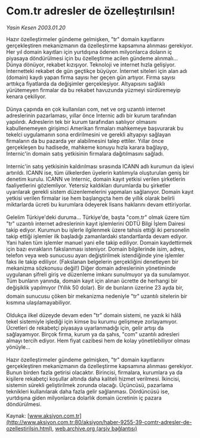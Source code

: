 # Com.tr adresler de özelleştırılsın!

*Yasin Kesen 2003.01.20*

<font class="agenda2NewsSpot">
 Hazır özelleştirmeler gündeme gelmişken, "tr" domain kayıtlarını gerçekleştiren mekanizmanın da özelleştirme kapsamına alınması gerekiyor. Her yıl domain kayıtları için yurtdışına ödenen milyonlarca doların iç piyasaya döndürülmesi için bu özelleştirme acilen gündeme alınmalı...
</font>
<font class="newsDetail">
 Dünya dönüyor, rekabet kızışıyor. Teknoloji ve internet hızla gelişiyor. İnternetteki rekabet de gün geçtikçe büyüyor. İnternet siteleri için alan adı (domain) kaydı yapan firma sayısı her geçen gün artıyor. Firma sayısı arttıkça fiyatlarda da değişimler gerçekleşiyor. Altyapısını sağlıklı yürütemeyen firmalar da bu rekabet havuzunda yüzmeyi sürdüremeyip kenara çekiliyor.
 <br/>
 <br/>
 Dünya çapında en çok kullanılan com, net ve org uzantılı internet adreslerinin pazarlaması, yıllar önce Internic adlı bir kurum tarafından yapılırdı. Adreslerin tek bir kurum tarafından satılıyor olmasını kabullenemeyen girişimci Amerikan firmaları mahkemeye başvurarak bu tekelci uygulamanın sona erdirilmesini ve gerekli altyapıyı sağlayan firmaların da bu pazarda yer alabilmesini talep ettiler. Yıllar önce gerçekleşen bu hadisede, mahkeme konuyu hızla karara bağlayıp, Internic'in domain satış yetkisinin firmalara dağıtılmasını sağladı.
 <br/>
 <br/>
 Internic'in satış yetkisinin kaldırılması sırasında ICANN adlı kurumun da işlevi artırıldı. ICANN ise, tüm ülkelerden üyelerin katılımıyla oluşturulan geniş bir denetim kurulu. ICANN ve Internic, domain kayıt yetkisi verilen şirketlerin faaliyetlerini gözlemliyor. Yetersiz kaldıkları durumlarda bu şirketler uyarılarak gerekli sistem düzenlemelerini yapmaları sağlanıyor. Domain kayıt yetkisi verilen firmalar ise hem başlangıçta hem de yıllık olarak belirli miktarlarda ücreti bu kurumlara ödeyerek lisans haklarını devam ettiriyorlar.
 <br/>
 <br/>
 Gelelim Türkiye'deki duruma... Türkiye'de, başta "com.tr" olmak üzere tüm "tr" uzantılı internet adreslerinin kayıt işlemlerini ODTÜ Bilgi İşlem Dairesi takip ediyor. Kurumun bu işlerle ilgilenmek üzere tahsis ettiği iki personelin takip ettiği işlemler ilk başladığı zamanlardaki standartlarda devam ediyor. Yani halen tüm işlemler manuel yani elle takip ediliyor. Domain kaydettirmek için bazı evrakların fakslanması isteniyor. Domain bilgilerinde isim, adres, telefon veya web sunucusu ayarı değiştirilmek istendiğinde yine işlemler faks ile takip ediliyor. (Fakslanan belgelerin gerçekliğini denetleyen bir mekanizma sözkonusu değil!) Diğer domain adreslerinin yönetiminde uygulanan şifreli giriş ve düzenleme imkanı sunulmuyor ya da sunulamıyor. Tüm bunların yanında, domain kayıt için alınan ücrette de herhangi bir değişiklik yapılmıyor (Yıllık 50 dolar). Bir de bunların üzerine 23 ayda bir, domain sunucusu çöken bir mekanizma nedeniyle "tr" uzantılı sitelerin bir kısmına ulaşılamayabiliyor.
 <br/>
 <br/>
 Oldukça ilkel düzeyde devam eden "tr" domain sistemi, ne yazık ki hâlâ tekel sistemiyle işlediği için kimse bu kurumu gelişmeye zorlayamıyor. Ücretleri de rekabetçi piyasaya uyarlanmadığı için, gelir artışı da sağlayamıyor. Birçok firma, kurum ya da şahıs, "com" uzantılı adresleri almayı tercih ediyor. Hem fiyat cazibesi hem de kolay yönetilebiliyor olması yönüyle...
 <br/>
 <br/>
 Hazır özelleştirmeler gündeme gelmişken, "tr" domain kayıtlarını gerçekleştiren mekanizmanın da özelleştirme kapsamına alınması gerekiyor. Bunun birden fazla getirisi olacaktır. Birincisi, firmalara, kurumlara ya da kişilere rekabetçi koşullar altında daha kaliteli hizmet verilmesi. İkincisi, sistemin sürekli geliştirilmek zorunda olacağı. Üçüncüsü, pazarlama teknikleri kullanılarak daha fazla gelir sağlanması. Dördüncüsü ise, yurtdışına giden milyonlarca dolarlık domain ücretinin iç pazara döndürülmesi.
 <br/>
</font>

Kaynak: [www.aksiyon.com.tr](http://www.aksiyon.com.tr:80/aksiyon/haber-9255-39-comtr-adresler-de-ozellestirilsin.html), [web.archive.org (arşiv bağlantısı)](http://web.archive.org/web/20100721024422/http://www.aksiyon.com.tr:80/aksiyon/haber-9255-39-comtr-adresler-de-ozellestirilsin.html)
